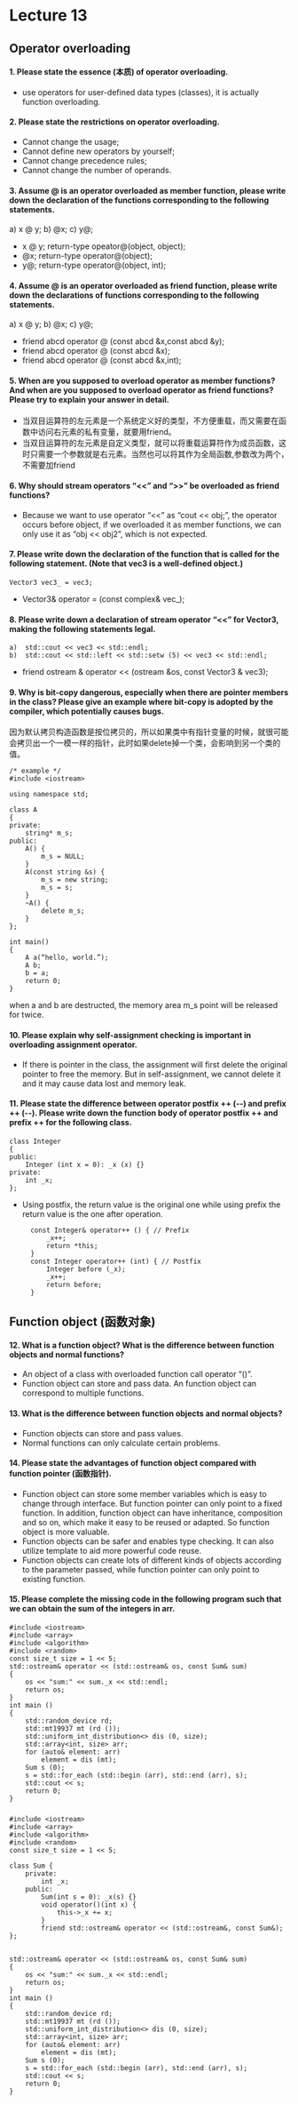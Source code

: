 # Lecture 13
##	Operator overloading
#### 1.	Please state the essence (本质) of operator overloading.

- use operators for user-defined data types (classes), it is actually function overloading.

#### 2. Please state the restrictions on operator overloading.
- Cannot change the usage; 
- Cannot define new operators by yourself; 
- Cannot change precedence rules; 
- Cannot change the number of operands.

#### 3. Assume @ is an operator overloaded as member function, please write down the declaration of the functions corresponding to the following statements.
a) x @ y;
b) @x;
c) y@;


- x @ y; return-type opeator@(object, object);
- @x;   return-type operator@(object);
- y@;   return-type operator@(object, int);

#### 4. Assume @ is an operator overloaded as friend function, please write down the declarations of functions corresponding to the following statements.
a) x @ y;
b) @x;
c) y@;

- friend abcd operator @ (const abcd &x,const abcd &y);
- friend abcd operator @ (const abcd &x);
- friend abcd operator @ (const abcd &x,int);

#### 5. When are you supposed to overload operator as member functions? And when are you supposed to overload operator as friend functions? Please try to explain your answer in detail.


- 当双目运算符的左元素是一个系统定义好的类型，不方便重载，而又需要在函数中访问右元素的私有变量，就要用friend。
- 当双目运算符的左元素是自定义类型，就可以将重载运算符作为成员函数，这时只需要一个参数就是右元素。当然也可以将其作为全局函数,参数改为两个，不需要加friend


#### 6. Why should stream operators “<<” and “>>” be overloaded as friend functions?
- Because we want to use operator “<<” as “cout << obj;”, the operator occurs before object, if we overloaded it as member functions, we can only use it as “obj << obj2”, which is not expected.

#### 7. Please write down the declaration of the function that is called for the following statement. (Note that vec3 is a well-defined object.)
	Vector3 vec3_ = vec3;

- Vector3& operator = (const complex& vec_);


#### 8. Please write down a declaration of stream operator “<<” for Vector3, making the following statements legal.
	a)	std::cout << vec3 << std::endl;
	b)	std::cout << std::left << std::setw (5) << vec3 << std::endl;

- friend ostream & operator << (ostream &os, const Vector3 & vec3);


#### 9. Why is bit-copy dangerous, especially when there are pointer members in the class? Please give an example where bit-copy is adopted by the compiler, which potentially causes bugs.
因为默认拷贝构造函数是按位拷贝的，所以如果类中有指针变量的时候，就很可能会拷贝出一个一模一样的指针，此时如果delete掉一个类，会影响到另一个类的值。

	/* example */
	#include <iostream>
	
	using namespace std;
	
	class A
	{
	private:
		string* m_s;
	public:
		A() {
			m_s = NULL;
		}
		A(const string &s) {
			m_s = new string;
			m_s = s;
		}
		~A() {
			delete m_s;
		}
	};
	
	int main()
	{
		A a(“hello, world.”);
		A b;
		b = a;
		return 0;
	}

when a and b are destructed, the memory area m_s point will be released for twice.




#### 10. Please explain why self-assignment checking is important in overloading assignment operator.
- If there is pointer in the class, the assignment will first delete the original pointer to free the memory. But in self-assignment, we cannot delete it and it may cause data lost and memory leak.

#### 11. Please state the difference between operator postfix ++ (--) and prefix ++ (--). Please write down the function body of operator postfix ++ and prefix ++ for the following class.
	class Integer
	{
	public:
	    Integer (int x = 0): _x (x) {}
	private:
	    int _x;
	};


- Using postfix, the return value is the original one while using prefix the return value is the one after operation.

		const Integer& operator++ () { // Prefix
	    	_x++;
	    	return *this;
	  	}
	  	const Integer operator++ (int) { // Postfix
	    	Integer before (_x);
	    	_x++;
	    	return before;
	  	}


##	Function object (函数对象)
#### 12. What is a function object? What is the difference between function objects and normal functions? 

- An object of a class with overloaded function call operator “()”.
- Function object can store and pass data. An function object can correspond to multiple functions.


#### 13. What is the difference between function objects and normal objects?

- Function objects can store and pass values.
- Normal functions can only calculate certain problems.

#### 14. Please state the advantages of function object compared with function pointer (函数指针).
- Function object can store some member variables which is easy to change through interface. But function pointer can only point to a fixed function. In addition, function object can have inheritance, composition and so on, which make it easy to be reused or adapted. So function object is more valuable.
- Function objects can be safer and enables type checking. It can also utilize template to aid more powerful code reuse.
- Function objects can create lots of different kinds of objects according to the parameter passed, while function pointer can only point to existing function.

#### 15. Please complete the missing code in the following program such that we can obtain the sum of the integers in arr.
	#include <iostream>
	#include <array>
	#include <algorithm>
	#include <random>
	const size_t size = 1 << 5;
	std::ostream& operator << (std::ostream& os, const Sum& sum)
	{
	    os << "sum:" << sum._x << std::endl;
	    return os;
	}
	int main ()	
	{
	    std::random_device rd;
	    std::mt19937 mt (rd ());
	    std::uniform_int_distribution<> dis (0, size);
	    std::array<int, size> arr;
	    for (auto& element: arr)
	        element = dis (mt);
	    Sum s (0);
	    s = std::for_each (std::begin (arr), std::end (arr), s);
	    std::cout << s;
	    return 0;
	}

###

	#include <iostream>
	#include <array>
	#include <algorithm>
	#include <random>
	const size_t size = 1 << 5;
	
	class Sum {
		private:
			int _x;
		public:
			Sum(int s = 0): _x(s) {}
			void operator()(int x) {
				this->_x += x;
			}
			friend std::ostream& operator << (std::ostream&, const Sum&);
	};
	
	
	std::ostream& operator << (std::ostream& os, const Sum& sum)
	{
	    os << "sum:" << sum._x << std::endl;
	    return os;
	}
	int main ()
	{
	    std::random_device rd;
	    std::mt19937 mt (rd ());
	    std::uniform_int_distribution<> dis (0, size);
	    std::array<int, size> arr;
	    for (auto& element: arr)
	        element = dis (mt);
	    Sum s (0);
	    s = std::for_each (std::begin (arr), std::end (arr), s);
	    std::cout << s;
	    return 0;
	}

